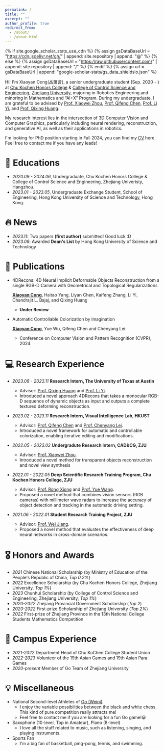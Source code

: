 ```yaml
---
permalink: /
title: ""
excerpt: ""
author_profile: true
redirect_from: 
  - /about/
  - /about.html
---
```


{% if site.google_scholar_stats_use_cdn %}
{% assign gsDataBaseUrl = "https://cdn.jsdelivr.net/gh/" | append: site.repository | append: "@" %}
{% else %}
{% assign gsDataBaseUrl = "https://raw.githubusercontent.com/" | append: site.repository | append: "/" %}
{% endif %}
{% assign url = gsDataBaseUrl | append: "google-scholar-stats/gs_data_shieldsio.json" %}

<span class='anchor' id='about-me'></span>

Hi! I'm Xiaoyan Cong(丛箫言), a senior undergraduate student (Sep. 2020 - ) at [Chu Kochen Honors College](http://ckc.zju.edu.cn/ckcen/_t1906/wbout/list.psp) & [College of Control Science and Engineering](http://www.cse.zju.edu.cn/cseenglish/main.htm), [Zhejiang University](https://www.zju.edu.cn/english/), majoring in Robotics Engineering and minoring in Mathematics and “AI+X” Program. During my undergraduate, I am grateful to be advised by [Prof. Xiaowei Zhou](https://www.xzhou.me/), [Prof. Qifeng Chen](https://cqf.io/), [Prof. Li Yi](https://ericyi.github.io/), and [Prof. Qixing Huang](https://www.cs.utexas.edu/~huangqx/). 

My research interest lies in the intersection of 3D Computer Vision and
Computer Graphics, particularly including neural rendering, reconstruction, and generative AI, as well as their applications in robotics.

I'm looking for PhD position starting in Fall 2024, you can find my [CV](https://github.com/xy-cong/xy-cong.github.io/raw/main/docs/CV.pdf) here. Feel free to contact me if you have any leads!

# 📖 Educations

- *2020.09 - 2024.06*, Undergraduate, Chu Kochen Honors College & College of Control Science and Engineering, Zhejiang Univeristy, Hangzhou. 
- *2023.01 - 2023.05*, Undergraduate Exchange Student, School of Engineering, Hong Kong University of Science and Technology, Hong Kong. 


# 🔥 News
- *2023.11*: Two papers **(first author)** submitted! Good luck :D
- *2023.06*: Awarded **Dean's List** by Hong Kong University of Science and Technology

# 📝 Publications 

<!-- <div class='paper-box'><div class='paper-box-image'><div><div class="badge">CVPR 2016</div><img src='images/500x300.png' alt="sym" width="100%"></div></div>
<div class='paper-box-text' markdown="1">

[Deep Residual Learning for Image Recognition](https://openaccess.thecvf.com/content_cvpr_2016/papers/He_Deep_Residual_Learning_CVPR_2016_paper.pdf)

**Kaiming He**, Xiangyu Zhang, Shaoqing Ren, Jian Sun

[**Project**](https://scholar.google.com/citations?view_op=view_citation&hl=zh-CN&user=DhtAFkwAAAAJ&citation_for_view=DhtAFkwAAAAJ:ALROH1vI_8AC) <strong><span class='show_paper_citations' data='DhtAFkwAAAAJ:ALROH1vI_8AC'></span></strong>
- Lorem ipsum dolor sit amet, consectetur adipiscing elit. Vivamus ornare aliquet ipsum, ac tempus justo dapibus sit amet. 
</div>
</div> -->

- 4DRecons: 4D Neural Implicit Deformable Objects Reconstruction from a single RGB-D Camera with Geometrical and Topological Regularizations 

  **<u>Xiaoyan Cong</u>**, Haitao Yang, Liyan Chen, Kaifeng Zhang, Li Yi, Chandrajit L. Bajaj, and Qixing Huang
  
  - **Under Review**

- Automatic Controllable Colorization by Imagination 

  **<u>Xiaoyan Cong</u>**, Yue Wu, Qifeng Chen and Chenyang Lei
  
  - Conference on Computer Vision and Pattern Recognition (CVPR), 2024

# 💻 Research Experience
- *2023.06 - 2023.11* **Research Intern, The University of Texas at Austin**

   - Advisor: [Prof. Qixing Huang](https://www.cs.utexas.edu/~huangqx/) and [Prof. Li Yi](https://ericyi.github.io/).
   - Introduced a novel approach 4DRecons that takes a monocular RGB-D sequence of dynamic objects as input and outputs a complete textured deforming reconstruction.

- *2023.02 - 2023.11* **Research Intern, Visual Intelligence Lab, HKUST**

   - Advisor: [Prof. Qifeng Chen](https://cqf.io/) and [Prof. Chenyang Lei](https://chenyanglei.github.io/).
   - Introduced a novel framework for automatic and controllable colorization, enabling iterative editing and modifications.

- *2022.05 - 2023.02* **Undergradute Research Intern, CAD&CG, ZJU**

   - Advisor: [Prof. Xiaowei Zhou](http://xzhou.me/).
   - Introduced a novel method for transparent objects reconstruction and novel view synthesis

- *2022.01 - 2022.05*  **Deep Scientific Research Training Program, Chu Kochen Honors College, ZJU**  

   - Advisor: [Prof. Rong Xiong](https://www.researchgate.net/profile/Rong-Xiong) and [Prof. Yue Wang](https://ywang-zju.github.io/). 
   - Proposed a novel method that combines vision sensors (RGB cameras) with millimeter wave radars to increase the accuracy of object detection and tracking in the automatic driving setting.

- *2021.06 - 2022.01*  **Student Research Training Project, ZJU** 

   - Advisor: [Prof. Wei Jiang](https://person.zju.edu.cn/en/jiangwei). 
   - Proposed a novel method that evaluates the effectiveness of deep neural networks in cross-domain scenarios.

# 🎖 Honors and Awards
- *2021* Chinese National Scholarship (by Ministry of Education of the People's Republic of China, *Top 0.2%*)
- *2022* Excellence Scholarship (by Chu Kochen Honors College, Zhejiang University, *Top 1%*)
- *2023* Chunhui Scholarship (by College of Control Science and Engineering, Zhejiang University, *Top 1%*)
- *2020-2022* Zhejiang Provincial Government Scholarship (*Top 2*)
- *2020-2022* First-prize Scholarship of Zhejiang University (*Top 2%*)
- *2022* First-prize of Zhejiang Province in the 13th National College Students Mathematics Competition

# 🏢 Campus Experience

- *2021-2022* Department Head of Chu KoChen College Student Union
- *2022-2023* Volunteer of the 19th Asian Games and 19th Asian Para Games
- *2020-present* Member of Go Team of Zhejiang University


# 💡 Miscellaneous
- National Second-level Athletes of [Go (Weiqi)](https://en.wikipedia.org/wiki/Go_(game))
   - I enjoy the variable possibilities between the black and white chess. This kind of pure competition really attracts me!
   - Feel free to contact me if you are looking for a fun Go game!😀 
- Saxophone (10-level, Top in Amateur), Piano (8-level)
   - I love all the stuff related to music, such as listening, singing, and playing instruments.
- Sports Fan
   - I'm a big fan of basketball, ping-pong, tennis, and swimming.